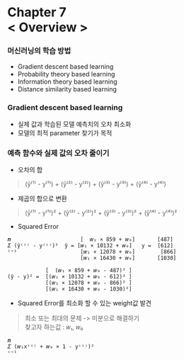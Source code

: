 Chapter 7<br/>
< Overview >
===============================


### 머신러닝의 학습 방법
- Gradient descent based learning
- Probability theory based learning
- Information theory based learning
- Distance similarity based learning


### Gradient descent based learning
- 실제 값과 학습된 모델 예측치의 오차 최소화
- 모델의 최적 parameter 찾기가 목적


### 예측 함수와 실제 값의 오차 줄이기
- 오차의 합
> (ŷ⁽¹⁾ - y⁽¹⁾) + (ŷ⁽²⁾ - y⁽²⁾) + (ŷ⁽³⁾ - y⁽³⁾) + (ŷ⁽⁴⁾ - y⁽⁴⁾)

- 제곱의 합으로 변환
> (ŷ⁽¹⁾ - y⁽¹⁾)² + (ŷ⁽²⁾ - y⁽²⁾)² + (ŷ⁽³⁾ - y⁽³⁾)² + (ŷ⁽⁴⁾ - y⁽⁴⁾)²


- Squared Error
```
𝒏                      [  𝑤₁ × 859 + 𝑤₀]       [487]
𝛴 (ŷ⁽ⁱ⁾ - y⁽ⁱ⁾)²  ŷ = [𝑤₁ × 10132 + 𝑤₀]   y =  [612]
ⁱ⁼¹                    [𝑤₁ × 12078 + 𝑤₀]        [866]
                       [𝑤₁ × 16430 + 𝑤₀]       [1030]

            [  (𝑤₁ × 859 + 𝑤₀ - 487)² ]
(ŷ - y)² =  [(𝑤₁ × 10132 + 𝑤₀ - 612)² ]
            [(𝑤₁ × 12078 + 𝑤₀ - 866)² ]
            [(𝑤₁ × 16430 + 𝑤₀ - 1030)²]
```

- Squared Error를 최소화 할 수 있는 weight값 발견
> 최소 또는 최대의 문제 -> 미분으로 해결하기<br/>
> 찾고자 하는값 : 𝑤₁, 𝑤₀

```
𝒏                     
𝛴 (𝑤₁x⁽ⁱ⁾ + 𝑤₀ × 1 - y⁽ⁱ⁾)²
ⁱ⁼¹       
```
